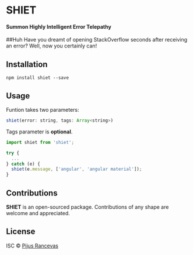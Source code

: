 # SHIET
#### Summon Highly Intelligent Error Telepathy

##Huh
Have you dreamt of opening StackOverflow seconds after receiving an error?
Well, now you certainly can!

## Installation

```
npm install shiet --save
```

## Usage
Funtion takes two parameters:

```javascript
shiet(error: string, tags: Array<string>)
```

Tags parameter is ****optional****.

```javascript
import shiet from 'shiet';

try {
  ...
} catch (e) {
  shiet(e.message, ['angular', 'angular material']);
}

```

## Contributions

****SHIET**** is an open-sourced package. Contributions of any shape
are welcome and appreciated.

## License

ISC © [Pijus Rancevas](https://github.com/pijus-r)
